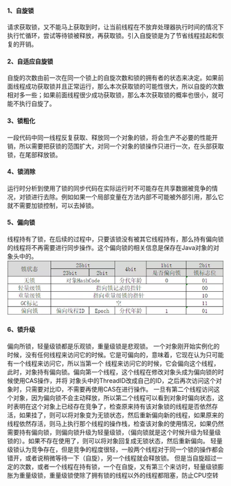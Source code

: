 #### 1、自旋锁
请求获取锁，又不能马上获取到时，让当前线程在不放弃处理器执行时间的情况下执行忙循环，尝试等待锁被释放，再获取锁。引入自旋锁是为了节省线程挂起和恢复的开销。

#### 2、自适应自旋锁
自旋的次数由前一次在同一个锁上的自旋次数和锁的拥有者的状态来决定。如果前面线程成功获取锁并且正常运行，那么本次获取锁的可能性很大，所以自旋的次数相对多一些；如果前面线程很少成功获取锁，那么本次获取锁的概率也很小，就可能不执行自旋了。

#### 3、锁粗化
一段代码中同一线程反复获取、释放同一个对象的锁，将会生产不必要的性能开销，所以需要把获锁的范围扩大，对同一个对象的锁操作只进行一次，在头部获取锁，在尾部释放锁。

#### 4、锁消除
运行时分析到使用了锁的同步代码在实际运行时不可能存在共享数据被竞争的情况，对锁进行去除。例如如果一个局部变量在方法内部不可能被外部引用，那么它就不需要加锁控制，可以去掉锁。

#### 5、偏向锁
线程持有了锁，在后续的过程中，只要该锁没有被其它线程持有，那么持有偏向锁的线程将不再需要进行同步操作。这个偏向锁的相关信息是保存在Java对象的对象头中的。
![](images/markworld.jpg)

#### 6、锁升级
偏向所锁，轻量级锁都是乐观锁，重量级锁是悲观锁。
一个对象刚开始实例化的时候，没有任何线程来访问它的时候。它是可偏向的，意味着，它现在认为只可能有一个线程来访问它，所以当第一个
线程来访问它的时候，它会偏向这个线程，此时，对象持有偏向锁。偏向第一个线程，这个线程在修改对象头成为偏向锁的时候使用CAS操作，并将
对象头中的ThreadID改成自己的ID，之后再次访问这个对象时，只需要对比ID，不需要再使用CAS在进行操作。
一旦有第二个线程访问这个对象，因为偏向锁不会主动释放，所以第二个线程可以看到对象时偏向状态，这时表明在这个对象上已经存在竞争了，检查原来持有该对象锁的线程是否依然存活，如果挂了，则可以将对象变为无锁状态，然后重新偏向新的线程，如果原来的线程依然存活，则马上执行那个线程的操作栈，检查该对象的使用情况，如果仍然需要持有偏向锁，则偏向锁升级为轻量级锁，（偏向锁就是这个时候升级为轻量级锁的）。如果不存在使用了，则可以将对象回复成无锁状态，然后重新偏向。
轻量级锁认为竞争存在，但是竞争的程度很轻，一般两个线程对于同一个锁的操作都会错开，或者说稍微等待一下（自旋），另一个线程就会释放锁。 但是当自旋超过一定的次数，或者一个线程在持有锁，一个在自旋，又有第三个来访时，轻量级锁膨胀为重量级锁，重量级锁使除了拥有锁的线程以外的线程都阻塞，防止CPU空转
